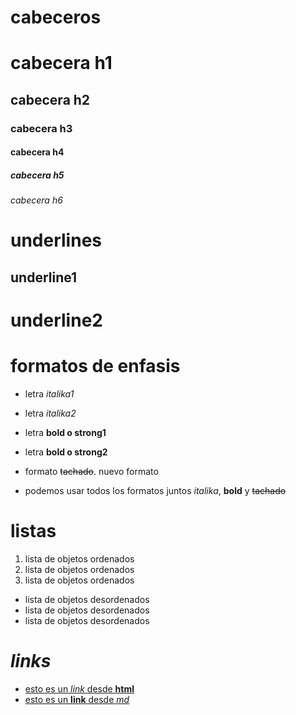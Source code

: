 # cabeceros
# cabecera h1
## cabecera h2
### cabecera h3
#### cabecera h4
##### cabecera h5
###### cabecera h6

# underlines
underline1
----------

underline2
==========

# formatos de enfasis
- letra *italika1*
- letra _italika2_

- letra **bold o strong1**
- letra __bold o strong2__

- formato ~~tachado~~. nuevo formato

- podemos usar todos los formatos juntos *italika*, **bold** y ~~tachado~~

# listas

1. lista de objetos ordenados
2. lista de objetos ordenados
3. lista de objetos ordenados

- lista de objetos desordenados
- lista de objetos desordenados
- lista de objetos desordenados

# *links*

- <a href="http://www.google.com">esto es un *link* desde **html**</a>
- [esto es un __link__ desde *md*](http://www.google.com)